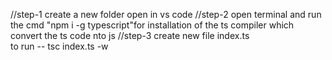 //step-1 create a new folder open in vs code
//step-2 open terminal and run the cmd "npm i -g typescript"for installation of the ts compiler which convert the ts code nto js
//step-3 create new file index.ts     
 to  run -- tsc index.ts -w
